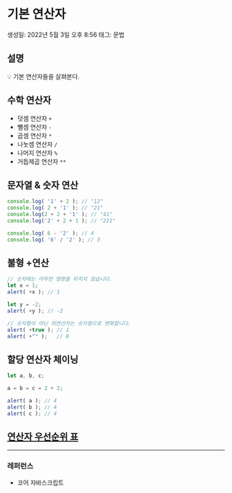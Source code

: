 # 기본 연산자

생성일: 2022년 5월 3일 오후 8:56
태그: 문법

## 설명

<aside>
💡 기본 연산자들을 살펴본다.

</aside>

## 수학 연산자

- 덧셈 연산자 `+`
- 뺄셈 연산자 `-`
- 곱셈 연산자 `*`
- 나눗셈 연산자 `/`
- 나머지 연산자 `%`
- 거듭제곱 연산자 `**`

## 문자열 & 숫자 연산

```jsx
console.log( '1' + 2 ); // "12"
console.log( 2 + '1' ); // "21"
console.log(2 + 2 + '1' ); // "41"
console.log('2' + 2 + 1 ); // "221"

console.log( 6 - '2' ); // 4
console.log( '6' / '2' ); // 3
```

## 불형 +연산

```jsx
// 숫자에는 아무런 영향을 미치지 않습니다.
let x = 1;
alert( +x ); // 1

let y = -2;
alert( +y ); // -2

// 숫자형이 아닌 피연산자는 숫자형으로 변화합니다.
alert( +true ); // 1
alert( +"" );   // 0
```

## 할당 연산자 체이닝

```jsx
let a, b, c;

a = b = c = 2 + 2;

alert( a ); // 4
alert( b ); // 4
alert( c ); // 4
```

## [연산자 우선순위 표](https://developer.mozilla.org/ko/docs/Web/JavaScript/Reference/Operators/Operator_Precedence#%ED%91%9C)

---

### 레퍼런스

- 코어 자바스크립트